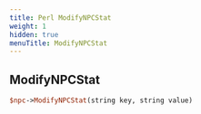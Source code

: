 ```yaml
---
title: Perl ModifyNPCStat
weight: 1
hidden: true
menuTitle: ModifyNPCStat
---
```

## ModifyNPCStat
```perl
$npc->ModifyNPCStat(string key, string value)
```